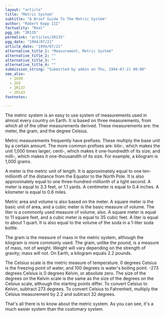 ```yaml
---
layout: "article"
title: "Metric System"
subtitle: "A Brief Guide To The Metric System"
author: "Robert Kopp III"
factuality: "Real"
pgg_id: "2R135"
permalink: "articles/2R135"
pgg_date: "1994/07/21"
article_date: "1994/07/21"
alternative_title_1: "Measurement, Metric System"
alternative_title_2: ""
alternative_title_3: ""
alternative_title_4: ""
submission_string: "Submitted by admin on Thu, 1994-07-21 00:00"
see_also:
  - 2U50
  - 2U5
  - 2R137
  - 2R143
footnotes: 

---
```

<div>
<p>The metric system is an easy to use system of measurements used in almost every country on Earth. It is based on three measurements, from which all of the other measurements derived. These measurements are: the meter, the gram, and the degree Celsius.</p>
<p>Metric measurements frequently have prefixes. These multiply the base unit by a certain amount. The more common prefixes are: kilo-, which makes the unit 1,000 times larger; centi-, which makes it one-hundredth of its size; and milli-, which makes it one-thousandth of its size. For example, a kilogram is 1,000 grams.</p>
<p>A meter is the metric unit of length. It is approximately equal to one ten-millionth of the distance from the Equator to the North Pole. It is also approximately equal to one three-hundred-millionth of a light second. A meter is equal to 3.3 feet, or 1.1 yards. A centimeter is equal to 0.4 inches. A kilometer is equal to 0.6 miles.</p>
<p>Metric area and volume is also based on the meter. A square meter is the basic unit of area, and a cubic meter is the basic measure of volume. The liter is a commonly used measure of volume, also. A square meter is equal to 11 square feet, and a cubic meter is equal to 35 cubic feet. A liter is equal to about 1 quart. It is also equal to the volume of the soda in a 1-liter soda bottle.</p>
<p>The gram is the measure of mass in the metric system, although the kilogram is more commonly used. The gram, unlike the pound, is a measure of mass, not of weight. Weight will vary depending on the strength of gravity; mass will not. On Earth, a kilogram equals 2.2 pounds.</p>
<p>The Celsius scale is the metric measure of temperature. 0 degrees Celsius is the freezing point of water, and 100 degrees is water's boiling point. -273 degrees Celsius is 0 degrees Kelvin, or absolute zero. The size of the degrees on the Kelvin scale is the same as the size of the degrees on the Celsius scale, although the starting points differ. To convert Celsius to Kelvin, subtract 273 degrees. To convert Celsius to Fahrenheit, multiply the Celsius measurement by 2.2 and subtract 32 degrees.</p>
<p>That's all there is to know about the metric system. As you can see, it's a much easier system than the customary system.</p>
</div>
